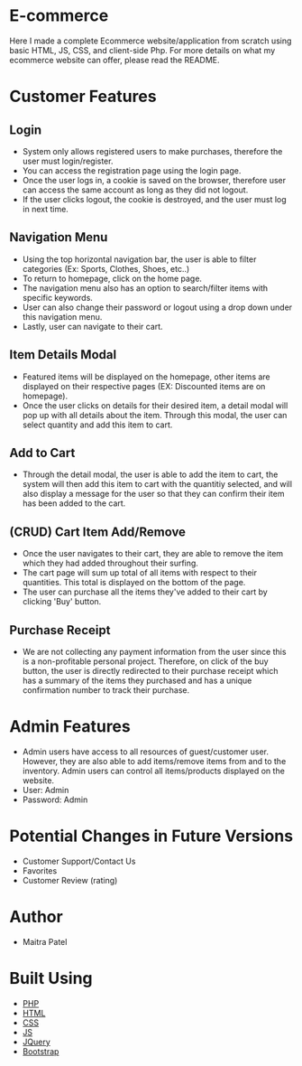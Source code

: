 # E-commerce
 Here I made a complete Ecommerce website/application from scratch using basic HTML, JS, CSS, and client-side Php. For more details on what my ecommerce website can offer, please read the README.

# Customer Features
 ## Login
 * System only allows registered users to make purchases, therefore the user must login/register. 
 * You can access the registration page using the login page.
 * Once the user logs in, a cookie is saved on the browser, therefore user can access the same account as long as they did not logout. 
 * If the user clicks logout, the cookie is destroyed, and the user must log in next time. 
 ## Navigation Menu
 * Using the top horizontal navigation bar, the user is able to filter categories (Ex: Sports, Clothes, Shoes, etc..)
 * To return to homepage, click on the home page. 
 * The navigation menu also has an option to search/filter items with specific keywords.
 * User can also change their password or logout using a drop down under this navigation menu.
 * Lastly, user can navigate to their cart. 
 ## Item Details Modal
 * Featured items will be displayed on the homepage, other items are displayed on their respective pages (EX: Discounted items are on homepage). 
 * Once the user clicks on details for their desired item, a detail modal will pop up with all details about the item. Through this modal, the user can select quantity and add this item to cart. 
 ## Add to Cart
 * Through the detail modal, the user is able to add the item to cart, the system will then add this item to cart with the quantitiy selected, and will also display a message for the user so that they can confirm their item has been added to the cart. 
 ## (CRUD) Cart Item Add/Remove
 * Once the user navigates to their cart, they are able to remove the item which they had added throughout their surfing.
 * The cart page will sum up total of all items with respect to their quantities. This total is displayed on the bottom of the page. 
 * The user can purchase all the items they've added to their cart by clicking 'Buy' button.
 ## Purchase Receipt
 * We are not collecting any payment information from the user since this is a non-profitable personal project. Therefore, on click of the buy button, the user is directly redirected to their purchase receipt which has a summary of the items they purchased and has a unique confirmation number to track their purchase.
 
# Admin Features
 * Admin users have access to all resources of guest/customer user. However, they are also able to add items/remove items from and to the inventory. Admin users can control all items/products displayed on the website. 
 * User: Admin
 * Password: Admin
# Potential Changes in Future Versions
 * Customer Support/Contact Us
 * Favorites
 * Customer Review (rating)
# Author
* Maitra Patel
# Built Using
* [PHP]
* [HTML]
* [CSS]
* [JS]
* [JQuery]
* [Bootstrap]


[PHP]: https://www.php.net/manual/en/install.php
[HTML]: https://developer.mozilla.org/en-US/docs/Web/HTML
[CSS]: https://developer.mozilla.org/en-US/docs/Web/CSS
[JS]: https://developer.mozilla.org/en-US/docs/Web/JavaScript
[Bootstrap]: https://getbootstrap.com/
[JQuery]: https://jquery.com/
[BankAccountWebsite]: https://m18e-commerce.000webhostapp.com/bankaccount/

